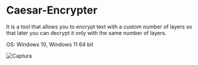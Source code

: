 # Caesar-Encrypter
It is a tool that allows you to encrypt text with a custom number of layers so that later you can decrypt it only with the same number of layers.

OS: Windows 10, Windows 11 64 bit

![Captura](https://user-images.githubusercontent.com/104674473/168496960-99898b85-4df2-4c76-a064-8a6b159a2881.PNG)
